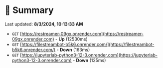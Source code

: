 # 📖 Summary
Last updated: **8/3/2024, 10:13:33 AM**

- `GET` [https://restreamer-09gx.onrender.com](https://restreamer-09gx.onrender.com) - **Up** (12530ms)
- `GET` [https://filestreambot-b5k6.onrender.com/](https://filestreambot-b5k6.onrender.com/) - **Down** (163ms)
- `GET` [https://jupyterlab-python3-12-3.onrender.com](https://jupyterlab-python3-12-3.onrender.com) - **Down** (125ms)
